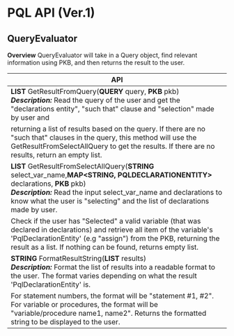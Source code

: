 # PQL API (Ver.1)

## QueryEvaluator
**Overview** QueryEvaluator will take in a Query object, find relevant information using PKB, and then returns the result to the user.

| **API** | 
| -------- | 
| **LIST<STRING>** GetResultFromQuery(**QUERY** query, **PKB** pkb) <br> ***Description:***  Read the query of the user and get the "declarations entity", "such that" clause and "selection" made by user and
returning a list of results based on the query. If there are no "such that" clauses in the query, this method will use the GetResultFromSelectAllQuery to get the results. If there are no results, return an empty list. | 
| **LIST<STRING>** GetResultFromSelectAllQuery(**STRING** select_var_name,**MAP<STRING, PQLDECLARATIONENTITY>** declarations, **PKB** pkb) <br> ***Description:***  Read the input select_var_name and declarations to know what the user is "selecting" and the list of declarations made by user.
Check if the user has "Selected" a valid variable (that was declared in declarations) and retrieve all item of the variable's 'PqlDeclarationEntity' (e.g "assign") from the PKB, returning the result as a list. If nothing can be found, returns empty list. | 
| **STRING** FormatResultString(**LIST<STRING>** results) <br> ***Description:***  Format the list of results into a readable format to the user. The format varies depending on what the result 'PqlDeclarationEntity' is.
For statement numbers, the format will be "statement #1, #2". For variable or procedures, the format will be "variable/procedure name1, name2". Returns the formatted string to be displayed to the user. | 
